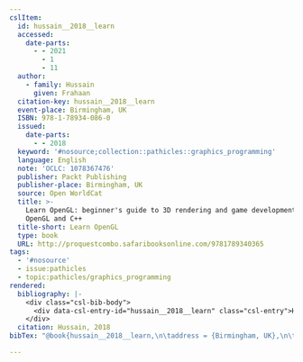 ```yaml
---
cslItem:
  id: hussain__2018__learn
  accessed:
    date-parts:
      - - 2021
        - 1
        - 11
  author:
    - family: Hussain
      given: Frahaan
  citation-key: hussain__2018__learn
  event-place: Birmingham, UK
  ISBN: 978-1-78934-086-0
  issued:
    date-parts:
      - - 2018
  keyword: '#nosource;collection::pathicles::graphics_programming'
  language: English
  note: 'OCLC: 1078367476'
  publisher: Packt Publishing
  publisher-place: Birmingham, UK
  source: Open WorldCat
  title: >-
    Learn OpenGL: beginner's guide to 3D rendering and game development with
    OpenGL and C++
  title-short: Learn OpenGL
  type: book
  URL: http://proquestcombo.safaribooksonline.com/9781789340365
tags:
  - '#nosource'
  - issue:pathicles
  - topic:pathicles/graphics_programming
rendered:
  bibliography: |-
    <div class="csl-bib-body">
      <div data-csl-entry-id="hussain__2018__learn" class="csl-entry">Hussain, F. 2018 <i>Learn OpenGL: beginner’s guide to 3D rendering and game development with OpenGL and C++</i>. Birmingham, UK: Packt Publishing. Available at: <a href='http://proquestcombo.safaribooksonline.com/9781789340365'>http://proquestcombo.safaribooksonline.com/9781789340365</a> (Accessed: January 11, 2021).</div>
    </div>
  citation: Hussain, 2018
bibTex: "@book{hussain__2018__learn,\n\taddress = {Birmingham, UK},\n\tauthor = {Hussain, Frahaan},\n\tyear = {2018},\n\tnote = {OCLC: 1078367476},\n\tpublisher = {Packt Publishing},\n\ttitle = {Learn {OpenGL}: beginner's guide to 3D rendering and game development with {OpenGL} and {C}++},\n}\n\n"

---
```

